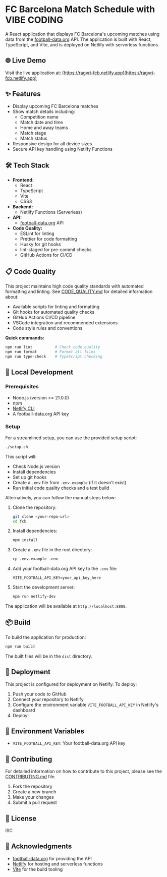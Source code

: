 # FC Barcelona Match Schedule with VIBE CODING

A React application that displays FC Barcelona's upcoming matches using data from the [football-data.org](https://www.football-data.org/) API. The application is built with React, TypeScript, and Vite, and is deployed on Netlify with serverless functions.

## 🌐 Live Demo

Visit the live application at: [https://ragvri-fcb.netlify.app](https://ragvri-fcb.netlify.app)

## ✨ Features

- Display upcoming FC Barcelona matches
- Show match details including:
  - Competition name
  - Match date and time
  - Home and away teams
  - Match stage
  - Match status
- Responsive design for all device sizes
- Secure API key handling using Netlify Functions

## 🛠️ Tech Stack

- **Frontend:**
  - React
  - TypeScript
  - Vite
  - CSS3
- **Backend:**
  - Netlify Functions (Serverless)
- **API:**
  - [football-data.org](https://www.football-data.org/) API
- **Code Quality:**
  - ESLint for linting
  - Prettier for code formatting
  - Husky for git hooks
  - lint-staged for pre-commit checks
  - GitHub Actions for CI/CD

## 📋 Code Quality

This project maintains high code quality standards with automated formatting and linting. See [CODE_QUALITY.md](./CODE_QUALITY.md) for detailed information about:

- Available scripts for linting and formatting
- Git hooks for automated quality checks
- GitHub Actions CI/CD pipeline
- VSCode integration and recommended extensions
- Code style rules and conventions

**Quick commands:**

```bash
npm run lint          # Check code quality
npm run format        # Format all files
npm run type-check    # TypeScript checking
```

## 🚀 Local Development

### Prerequisites

- Node.js (version >= 21.0.0)
- npm
- [Netlify CLI](https://docs.netlify.com/cli/get-started/)
- A football-data.org API key

### Setup

For a streamlined setup, you can use the provided setup script:

```bash
./setup.sh
```

This script will:

- Check Node.js version
- Install dependencies
- Set up git hooks
- Create a `.env` file from `.env.example` (if it doesn't exist)
- Run initial code quality checks and a test build

Alternatively, you can follow the manual steps below:

1. Clone the repository:

   ```bash
   git clone <your-repo-url>
   cd fcb
   ```

2. Install dependencies:

   ```bash
   npm install
   ```

3. Create a `.env` file in the root directory:

   ```bash
   cp .env.example .env
   ```

4. Add your football-data.org API key to the `.env` file:

   ```
   VITE_FOOTBALL_API_KEY=your_api_key_here
   ```

5. Start the development server:
   ```bash
   npm run netlify-dev
   ```

The application will be available at `http://localhost:8888`.

## 📦 Build

To build the application for production:

```bash
npm run build
```

The built files will be in the `dist` directory.

## 🚀 Deployment

This project is configured for deployment on Netlify. To deploy:

1. Push your code to GitHub
2. Connect your repository to Netlify
3. Configure the environment variable `VITE_FOOTBALL_API_KEY` in Netlify's dashboard
4. Deploy!

## 📝 Environment Variables

- `VITE_FOOTBALL_API_KEY`: Your football-data.org API key

## 🤝 Contributing

For detailed information on how to contribute to this project, please see the [CONTRIBUTING.md](./CONTRIBUTING.md) file.

1. Fork the repository
2. Create a new branch
3. Make your changes
4. Submit a pull request

## 📄 License

ISC

## 👏 Acknowledgments

- [football-data.org](https://www.football-data.org/) for providing the API
- [Netlify](https://www.netlify.com/) for hosting and serverless functions
- [Vite](https://vitejs.dev/) for the build tooling
